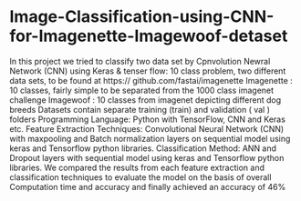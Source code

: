 # Image-Classification-using-CNN-for-Imagenette-Imagewoof-detaset
In this project we tried to classify two data set by Cpnvolution Newral Network (CNN) using Keras &amp; tenser flow: 
10 class problem, two different data sets, to be found at https:// github.com/fastai/imagenette
Imagenette : 10 classes, fairly simple to be separated from the 1000 class imagenet challenge
Imagewoof : 10 classes from imagenet depicting different dog breeds
Datasets contain separate training (train) and validation ( val ) folders
Programming Language: Python with TensorFlow, CNN and Keras etc.
Feature Extraction Techniques: Convolutional Neural Network (CNN) with maxpooling and Batch normalization layers on sequential model using keras and Tensorflow python libraries.
Classification Method: ANN and Dropout layers with sequential model using keras and Tensorflow python libraries.
We compared the results from each feature extraction and classification techniques to evaluate the model on the basis of overall Computation time and accuracy and finally achieved an accuracy of 46%
